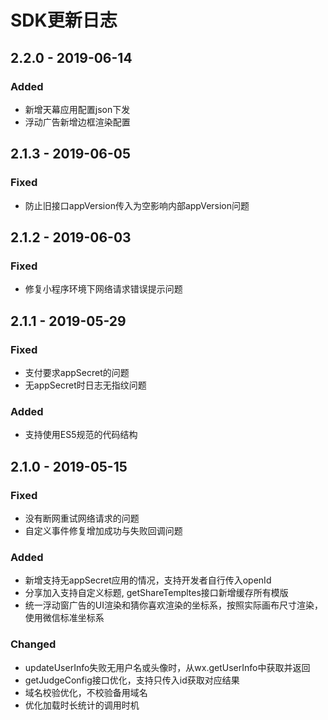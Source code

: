 # SDK更新日志

## 2.2.0 - 2019-06-14

### Added

* 新增天幕应用配置json下发
* 浮动广告新增边框渲染配置

## 2.1.3 - 2019-06-05

### Fixed

* 防止旧接口appVersion传入为空影响内部appVersion问题

## 2.1.2 - 2019-06-03

### Fixed

* 修复小程序环境下网络请求错误提示问题

## 2.1.1 - 2019-05-29

### Fixed

* 支付要求appSecret的问题
* 无appSecret时日志无指纹问题

### Added

* 支持使用ES5规范的代码结构

## 2.1.0 - 2019-05-15

### Fixed

* 没有断网重试网络请求的问题
* 自定义事件修复增加成功与失败回调问题

### Added

* 新增支持无appSecret应用的情况，支持开发者自行传入openId
* 分享加入支持自定义标题, getShareTempltes接口新增缓存所有模版
* 统一浮动窗广告的UI渲染和猜你喜欢渲染的坐标系，按照实际画布尺寸渲染，使用微信标准坐标系

### Changed

* updateUserInfo失败无用户名或头像时，从wx.getUserInfo中获取并返回
* getJudgeConfig接口优化，支持只传入id获取对应结果
* 域名校验优化，不校验备用域名
* 优化加载时长统计的调用时机



